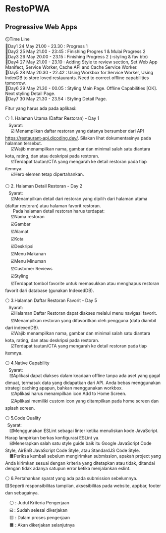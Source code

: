 # RestoPWA

## Progressive Web Apps

⏲️Time Line  
📆Day1 24 May 21.00 - 23.30 : Progress 1  
📆Day2 25 May 21.00 - 23:45 : Finishing Progres 1 & Mulai Progress 2  
📆Day3 26 May 20.00 - 23.15 : Finishing Progress 2 (-styling & fav btn)  
📆Day4 27 May 21.00 - 23.10 : Adding Style to review section, Set Web App Manifect, Service Worker, Cache API and Cache Service Worker.  
📆Day5 28 May 20.30 - 22.42 : Using Workbox for Service Worker, Using IndexDB to store loved restaurants. Need to correct offline capabilities tomorrow.  
📆Day6 29 May 21.30 - 00.05 : Styling Main Page. Offline Capabilities [OK].  Next styling Detail Page.  
📆Day7 30 May 21.30 - 23.54 : Styling Detail Page.


Fitur yang harus ada pada aplikasi:

⚪ 1. Halaman Utama (Daftar Restoran) - Day 1  
&ensp; Syarat:  
&emsp; ☑️ Menampilkan daftar restoran yang datanya bersumber dari API https://restaurant-api.dicoding.dev/. Silakan lihat dokumentasinya pada halaman tersebut.  
&emsp; ☑️Wajib menampilkan nama, gambar dan minimal salah satu diantara kota, rating, dan atau deskripsi pada restoran.  
&emsp; ☑️Terdapat tautan/CTA yang mengarah ke detail restoran pada tiap itemnya.  
&emsp; ☑️Hero elemen tetap dipertahankan.

⚪ 2. Halaman Detail Restoran - Day 2  
&ensp; Syarat:  
 &emsp; ☑️Menampilkan detail dari restoran yang dipilih dari halaman utama (daftar restoran) atau halaman favorit restoran.  
 &emsp;&ensp; Pada halaman detail restoran harus terdapat:  
 &emsp; ☑️Nama restoran  
 &emsp; ☑️Gambar  
 &emsp; ☑️Alamat  
 &emsp; ☑️Kota  
 &emsp; ☑️Deskripsi  
 &emsp; ☑️Menu Makanan  
 &emsp; ☑️Menu Minuman  
 &emsp; ☑️Customer Reviews  
 &emsp; ☑️Styling  
 &emsp; ☑️Terdapat tombol favorite untuk memasukkan atau menghapus restoran favorit dari database (gunakan IndexedDB).

⚪ 3.Halaman Daftar Restoran Favorit - Day 5  
&ensp; Syarat:  
&emsp; ☑️Halaman Daftar Restoran dapat diakses melalui menu navigasi favorit.  
&emsp; ☑️Menampilkan restoran yang difavoritkan oleh pengguna (data diambil dari indexedDB).  
&emsp; ☑️Wajib menampilkan nama, gambar dan minimal salah satu diantara kota, rating, dan atau deskripsi pada restoran.  
&emsp; ☑️Terdapat tautan/CTA yang mengarah ke detail restoran pada tiap itemnya.

⚪ 4.Native Capability  
&ensp; Syarat:  
&emsp;☑️Aplikasi dapat diakses dalam keadaan offline tanpa ada aset yang gagal dimuat, termasuk data yang didapatkan dari API. Anda bebas menggunakan strategi caching apapun, bahkan menggunakan workbox.  
&emsp; ☑️Aplikasi harus menampilkan icon Add to Home Screen.  
&emsp; ☑️Aplikasi memiliki custom icon yang ditampilkan pada home screen dan splash screen.  
  
⚪ 5.Code Quality  
&ensp;Syarat:  
&emsp;☑️Menggunakan ESLint sebagai linter ketika menuliskan kode JavaScript. Harap lampirkan berkas konfigurasi ESLint ya.  
&emsp;☑️Menerapkan salah satu style guide baik itu Google JavaScript Code Style, AirBnB JavaScript Code Style, atau StandardJS Code Style.  
&emsp;🟧Periksa kembali sebelum mengirimkan submission, apakah project yang Anda kirimkan sesuai dengan kriteria yang ditetapkan atau tidak, ditandai dengan tidak adanya satupun error ketika menjalankan eslint.  
  
⚪ 6.Pertahankan syarat yang ada pada submission sebelumnya.  
🟨Seperti responsibilitas tampilan, aksesibilitas pada website, appbar, footer dan sebagainya.  
  
&emsp;⚪ : Judul Kriteria Pengerjaan    
&emsp;☑️ : Sudah selesai dikerjakan  
&emsp;🟨 : Dalam proses pengerjaan  
&emsp;🟧 : Akan dikerjakan selanjutnya
